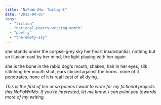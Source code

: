 ```yaml
---
title: "NaPoWriMo: Twilight"
date: "2013-04-05"
tags: 
  - "fiction"
  - "national-poetry-writing-month"
  - "poetry"
  - "the-empty-sky"
---
```


she stands under the corpse-grey sky her heart insubstantial, nothing but an illusion cast by her mind, the light playing with her again.

she is the bone in the rabid dog's mouth, shaken, hair in her eyes, silk stitching her mouth shut, ears closed against the horns. none of it penetrates, none of it is real least of all dying.

_This is the first of ten or so poems I want to write for my fictional projects this NaPoWriMo. If you're interested, let me know, I can point you towards more of my writing._
